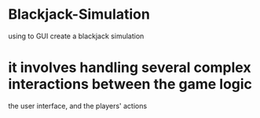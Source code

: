 # Blackjack-Simulation


using to GUI create a blackjack simulation 

# it involves handling several complex interactions between  the game logic 
the user interface, and the players' actions
